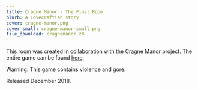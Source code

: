 ```yaml
---
title: Cragne Manor - The Final Room
blurb: A Lovecraftian story.
cover: cragne-manor.png
cover_small: cragne-manor-small.png
file_download: cragnemanor.z8
---
```

<p>This room was created in collaboration with the Cragne Manor project. The entire game can be found <a href="https://rcveeder.net/cragne/">here</a>.</p>
<p>Warning: This game contains violence and gore.</p>
<p>Released December 2018.</p>
